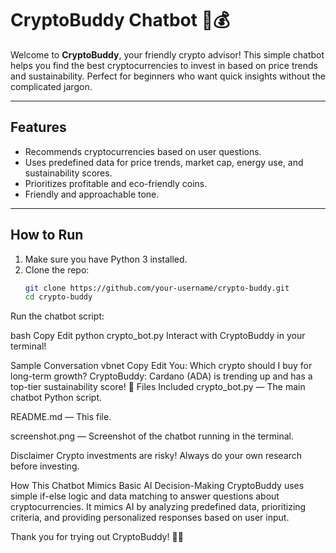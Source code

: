 # CryptoBuddy Chatbot 🤖💰

Welcome to **CryptoBuddy**, your friendly crypto advisor! This simple chatbot helps you find the best cryptocurrencies to invest in based on price trends and sustainability. Perfect for beginners who want quick insights without the complicated jargon.

---

## Features

- Recommends cryptocurrencies based on user questions.
- Uses predefined data for price trends, market cap, energy use, and sustainability scores.
- Prioritizes profitable and eco-friendly coins.
- Friendly and approachable tone.

---

## How to Run

1. Make sure you have Python 3 installed.
2. Clone the repo:
   ```bash
   git clone https://github.com/your-username/crypto-buddy.git
   cd crypto-buddy
Run the chatbot script:

bash
Copy
Edit
python crypto_bot.py
Interact with CryptoBuddy in your terminal!

Sample Conversation
vbnet
Copy
Edit
You: Which crypto should I buy for long-term growth?
CryptoBuddy: Cardano (ADA) is trending up and has a top-tier sustainability score! 🚀
Files Included
crypto_bot.py — The main chatbot Python script.

README.md — This file.

screenshot.png — Screenshot of the chatbot running in the terminal.

Disclaimer
Crypto investments are risky! Always do your own research before investing.

How This Chatbot Mimics Basic AI Decision-Making
CryptoBuddy uses simple if-else logic and data matching to answer questions about cryptocurrencies. It mimics AI by analyzing predefined data, prioritizing criteria, and providing personalized responses based on user input.

Thank you for trying out CryptoBuddy! 🚀🌱
